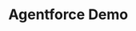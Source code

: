 <html lang="en">
<head>
<meta charset="UTF-8">
<meta name="viewport" content="width=device-width, initial-scale=1.0">
<title>Agentforce Demo</title>
</head>
<body>
<h1>Agentforce Demo</h1>
 
  <!-- Embedded Messaging Snippet -->
<script type='text/javascript'>
    function initEmbeddedMessaging() {
      try {
        embeddedservice_bootstrap.settings.language = 'en_US'; // Language
 
        embeddedservice_bootstrap.init(
          '00DgK000008l5fZ',  // Org ID
          'Messaging_Channel_for_External_Website', // Deployment name
          'https://orgfarm-de8616b37d-dev-ed.develop.my.site.com/ESWMessagingChannelfor1759308457540',
          {
            scrt2URL: 'https://orgfarm-de8616b37d-dev-ed.develop.my.salesforce-scrt.com'
          }
        );
      } catch (err) {
        console.error('Error loading Embedded Messaging: ', err);
      }
    };
</script>
<script type='text/javascript' 
          src='https://orgfarm-de8616b37d-dev-ed.develop.my.site.com/ESWMessagingChannelfor1759308457540/assets/js… 
          onload='initEmbeddedMessaging()'></script>
